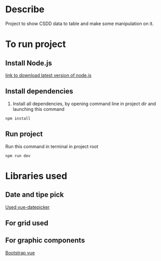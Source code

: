 
# Describe
Project to show CSDD data to table and make some manipulation on it.

# To run project
## Install Node.js
[link to download latest version of node.js](https://nodejs.org/en/download)
## Install dependencies
1) Install all dependencies, by opening command line in project dir and launching this command
```shell
npm install
```

## Run project 
Run this command in terminal in project root
```shell
npm run dev
```

# Libraries used
## Date and tipe pick 
[Used vue-datepicker](https://vue3datepicker.com/installation/)
## For grid used 

## For graphic components
[Bootstrap vue](https://bootstrap-vue-next.github.io/bootstrap-vue-next/docs.html)